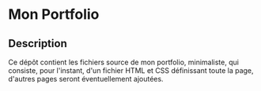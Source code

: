 # Mon Portfolio

## Description
Ce dépôt contient les fichiers source de mon portfolio, minimaliste, qui consiste, pour l'instant, d'un fichier HTML et CSS
définissant toute la page, d'autres pages seront éventuellement ajoutées.
